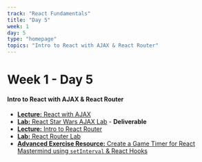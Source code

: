 ```yaml
---
track: "React Fundamentals"
title: "Day 5"
week: 1
day: 5
type: "homepage"
topics: "Intro to React with AJAX & React Router"
---
```



# Week 1 - Day 5

#### Intro to React with AJAX & React Router


- [**Lecture:** React with AJAX](/react-fundamentals/week-1/day-4/lecture-materials/react-with-ajax/)
- [**Lab:** React Star Wars AJAX Lab](/react-fundamentals/week-1/day-4/labs/star-wars-api-react-lab) - **Deliverable**
- [**Lecture:** Intro to React Router](/react-fundamentals/week-2/day-3/lecture-materials/intro-to-react-router/)
- [**Lab:** React Router Lab](/react-fundamentals/week-2/day-3/labs/react-router-lab/)
- [**Advanced Exercise Resource:** Create a Game Timer for React Mastermind using `setInterval` & React Hooks](/react-fundamentals/week-1/day-5/lecture-materials/gametimer-feature-advanced-exercise/)
